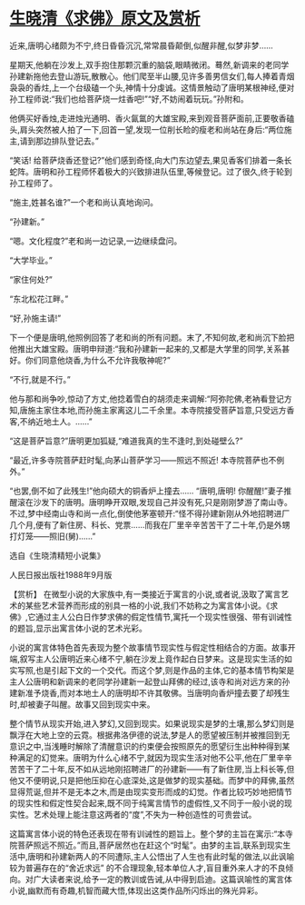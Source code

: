 # [生晓清《求佛》原文及赏析](https://www.vrrw.net/wx/15305.html)

近来,唐明心绪颇为不宁,终日昏昏沉沉,常常晨昏颠倒,似醒非醒,似梦非梦……

星期天,他躺在沙发上,双手抱住那颗沉重的脑袋,眼睛微闭。蓦然,新调来的老同学孙建新拖他去登山游玩,散散心。他们爬至半山腰,见许多善男信女们,每人捧着青烟袅袅的香炷,上一个台级磕一个头,神情十分虔诚。这情景触动了唐明某根神经,便对孙工程师说:“我们也给菩萨烧一炷香吧!”“好,不妨闹着玩玩。”孙附和。

他俩买好香烛,走进烛光通明、香火氤氲的大雄宝殿,来到观音菩萨面前,正要敬香磕头,肩头突然被人拍了一下,回首一望,发现一位削长睑的瘦老和尚站在身后:“两位施主,请到那边排队登记去。”

“笑话! 给菩萨烧香还登记?”他们感到奇怪,向大门东边望去,果见香客们排着一条长蛇阵。唐明和孙工程师怀着极大的兴致排进队伍里,等候登记。过了很久,终于轮到孙工程师了。

“施主,姓甚名谁?”一个老和尚认真地询问。

“孙建新。”

“嗯。文化程度?”老和尚一边记录,一边继续盘问。

“大学毕业。”

“家住何处?”

“东北松花江畔。”

“好,孙施主请!”

下一个便是唐明,他照例回答了老和尚的所有问题。末了,不知何故,老和尚沉下脸把他推出大雄宝殿。唐明申辩道:“我和孙建新一起来的,又都是大学里的同学,关系甚好。你们同意他烧香,为什么不允许我敬神呢?”

“不行,就是不行。”

他与那和尚争吵,惊动了方丈,他捻着雪白的胡须走来调解:“阿弥陀佛,老衲看登记方知,唐施主家住本地,而孙施主家离这儿二千余里。本寺院接受菩萨旨意,只受远方香客,不纳近地土人。……”

“这是菩萨旨意?”唐明更加狐疑,“难道我真的生不逢时,到处碰壁么?”

“最近,许多寺院菩萨赶时髦,向茅山菩萨学习——照远不照近! 本寺院菩萨也不例外。”

“也罢,倒不如了此残生!”他向硕大的铜香炉上撞去…… “唐明,唐明! 你醒醒!”妻子推醒滚在沙发下的唐明。唐明睁开双眼,发现自己并没有死,只是刚刚梦游了南山寺。不过,梦中经南山寺和尚一点化,倒使他茅塞顿开:“怪不得孙建新刚从外地招聘进厂几个月,便有了新住房、科长、党票……而我在厂里辛辛苦苦干了二十年,仍是外甥打灯笼——照旧(舅)……”

选自《生晓清精短小说集》

人民日报出版社1988年9月版



【赏析】 在微型小说的大家族中,有一类接近于寓言的小说,或者说,汲取了寓言艺术的某些艺术营养而形成的别具一格的小说,我们不妨称之为寓言体小说。《求佛》,它通过主人公白日作梦求佛的假定性情节,寓托一个现实性很强、带有训诫性的题旨,显示出寓言体小说的艺术光彩。

小说的寓言体特色首先表现为整个故事情节现实性与假定性相结合的方面。故事开端,叙写主人公唐明近来心绪不宁,躺在沙发上竟作起白日梦来。这是现实生活的如实写照,也是引起下文的一个交代。而这个梦,则是作品的主体,它的基本情节构架是主人公唐明和新调来的老同学孙建新一起登山拜佛的经过,该寺和尚对远方来的孙建新准予烧香,而对本地土人的唐明却不许其敬佛。当唐明向香炉撞去要了却残生时,却被妻子叫醒。故事又回到现实中来。

整个情节从现实开始,进入梦幻,又回到现实。如果说现实是梦的土壤,那么梦幻则是飘浮在大地上空的云霓。根据弗洛伊德的说法,梦是人的愿望被压制并被推回到无意识之中,当浅睡时解除了清醒意识的约束便会按照原先的愿望衍生出种种得到某种满足的幻觉来。唐明为什么心绪不宁,就因为现实生活对他不公平,他在厂里辛辛苦苦干了二十年,反不如从远地刚招聘进厂的孙建新——有了新住房,当上科长等,但他又不便明说,只是把他压抑在心底深处,这是做梦的现实基础。而梦中的拜佛,虽然显得荒诞,但并不是无本之木,而是由现实变形而成的幻觉。作者比较巧妙地把情节的现实性和假定性契合起来,既不同于纯寓言情节的虚假性,又不同于一般小说的现实性。艺术处理上能注意这两者的“度”,不失为一种创造性的可贵尝试。

这篇寓言体小说的特色还表现在带有训诫性的题旨上。整个梦的主旨在寓示:“本寺院菩萨照远不照近。”而且,菩萨居然也在赶这个“时髦”。由梦的主旨,联系到现实生活中,唐明和孙建新两人的不同遭际,主人公悟出了人生也有此时髦的做法,以此讽喻较为普遍存在的“舍近求远” 的不合理现象,轻本单位人才,盲目重外来人才的不良倾向。对广大读者来说,给予一定的教训或告诫,从中得到启迪。这篇讽喻性的寓言体小说,幽默而有奇趣,机智而藏大悟,体现出这类作品所闪烁出的殊光异彩。

